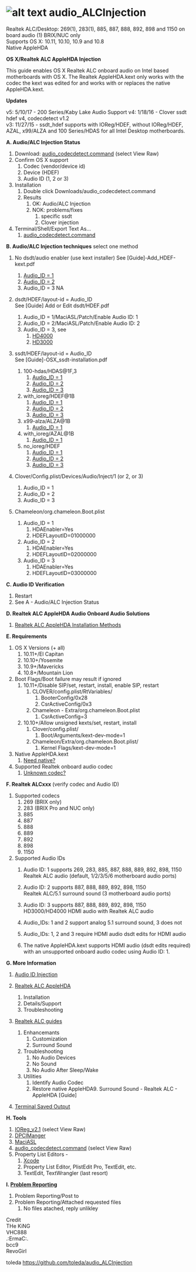 ![alt text](https://github.com/toleda/audio_RealtekALC/blob/master/sound.jpeg)
audio_ALCInjection
============
Realtek ALC/Desktop: 269(1), 283(1), 885, 887, 888, 892, 898 and 1150 on board audio  (1) BRIX/NUC only  
Supports OS X: 10.11, 10.10, 10.9 and 10.8  
Native AppleHDA

**OS X/Realtek ALC AppleHDA Injection**  

This guide enables OS X Realtek ALC onboard audio on Intel based motherboards with OS X. The Realtek AppleHDA.kext only works with the codec the kext was edited for and works with or replaces the native AppleHDA.kext.

**Updates**

v5: 5/10/17 - 200 Series/Kaby Lake Audio Support
v4: 1/18/16 - Clover ssdt hdef v4, codecdetect v1.2  
v3: 11/27/15 - ssdt_hdef supports with IOReg/HDEF, without IOReg/HDEF, AZAL, x99/ALZA and 100 Series/HDAS for all Intel Desktop motherboards.

**A. Audio/ALC Injection Status**

1. Download: [audio_codecdetect.command](https://github.com/toleda/audio_ALCInjection/blob/master/audio_codecdetect.command.zip) (select View Raw)
2. Confirm OS X support
	1. Codec (vendor/device id)
	2. Device (HDEF)
	3. Audio ID (1, 2 or 3)
3. Installation
	1. Double click Downloads/audio_codecdetect.command
	2. Results
		1. OK: Audio/ALC Injection
		2. NOK: problems/fixes
			1. specific ssdt
			2. Clover injection
4. Terminal/Shell/Export Text As...
	1. [audio_codecdetect.command](https://github.com/toleda/audio_ALCInjection/blob/master/terminal-codecdetect)

**B. Audio/ALC Injection techniques** select one method

1. No dsdt/audio enabler  (use kext installer)
	See [Guide]-Add_HDEF-kext.pdf

	1. [Audio_ID = 1](https://github.com/toleda/audio_ALCInjection/blob/master/audio_kext_enabler/HDAEnabler1.kext.zip)
	2. [Audio_ID = 2](https://github.com/toleda/audio_ALCInjection/blob/master/audio_kext_enabler/HDAEnabler2.kext.zip)
	4. Audio_ID = 3 NA

2. dsdt/HDEF/layout-id = Audio_ID  
	See [Guide] Add or Edit dsdt/HDEF.pdf

	1. Audio_ID = 1/MaciASL/Patch/Enable Audio ID: 1
	2. Audio_ID = 2/MaciASL/Patch/Enable Audio ID: 2
	3. Audio_ID = 3, see
		1. [HD4000](https://github.com/toleda/audio_hdmi_hd4000)
		2. [HD3000](https://github.com/toleda/audio_hdmi_hd3000)

3. ssdt/HDEF/layout-id = Audio_ID  
	See [Guide]-OSX_ssdt-installation.pdf

	1. 100-hdas/HDAS@1F,3
		1. [Audio_ID = 1](https://github.com/toleda/audio_ALCInjection/blob/master/ssdt_hdef/ssdt_hdef-1-100-hdas.zip)
		2. [Audio_ID = 2](https://github.com/toleda/audio_ALCInjection/blob/master/ssdt_hdef/ssdt_hdef-2-100-hdas.zip)
		3. [Audio_ID = 3](https://github.com/toleda/audio_ALCInjection/blob/master/ssdt_hdef/ssdt_hdef-3-100-hdas.zip)
	2. with_ioreg/HDEF@1B
		1. [Audio_ID = 1](https://github.com/toleda/audio_ALCInjection/blob/master/ssdt_hdef/ssdt_hdef-1-with_ioreg:hdef.zip)
		2. [Audio_ID = 2](https://github.com/toleda/audio_ALCInjection/blob/master/ssdt_hdef/ssdt_hdef-2-with_ioreg:hdef.zip)
		3. [Audio_ID = 3](https://github.com/toleda/audio_ALCInjection/blob/master/ssdt_hdef/ssdt_hdef-3-with_ioreg:hdef.zip)
	3. x99-alza/ALZA@1B
		1. [Audio_ID = 1](https://github.com/toleda/audio_ALCInjection/blob/master/ssdt_hdef/ssdt_hdef-1-x99-alza.zip)
	4. with_ioreg/AZAL@1B
		1. [Audio_ID = 1](https://github.com/toleda/audio_ALCInjection/blob/master/ssdt_hdef/ssdt_hdef-1-with_ioreg:azal.zip) 
	5. no_ioreg/HDEF
		1. [Audio_ID = 1](https://github.com/toleda/audio_ALCInjection/blob/master/ssdt_hdef/ssdt_hdef-1-no_ioreg:hdef.zip)
		2. [Audio_ID = 2](https://github.com/toleda/audio_ALCInjection/blob/master/ssdt_hdef/ssdt_hdef-2-no_ioreg:hdef.zip)
		3. [Audio_ID = 3](https://github.com/toleda/audio_ALCInjection/blob/master/ssdt_hdef/ssdt_hdef-3-no_ioreg:hdef.zip)

4. Clover/Config.plist/Devices/Audio/Inject/1 (or 2, or 3)
	1. Audio_ID = 1
	2. Audio_ID = 2
	3. Audio_ID = 3

5. Chameleon/org.chameleon.Boot.plist  
	1. Audio_ID = 1
		1. HDAEnabler=Yes
		2. HDEFLayoutID=01000000
	2. Audio_ID = 2
		1. HDAEnabler=Yes
		2. HDEFLayoutID=02000000
	3. Audio_ID = 3
		1. HDAEnabler=Yes
		2. HDEFLayoutID=03000000

**C. Audio ID Verification**

1. Restart
2. See A - Audio/ALC Injection Status

**D. Realtek ALC AppleHDA Audio Onboard Audio Solutions**

1. [Realtek ALC AppleHDA Installation Methods](https://github.com/toleda/audio_RealtekALC/blob/master/DETAILS.md)

**E. Requirements**

1.  OS X Versions (+ all)
    1.  10.11+/El Capitan 
    2.  10.10+/Yosemite
    3.  10.9+/Mavericks
    4.  10.8+/Mountain Lion
2. Boot Flags/Boot failure may result if ignored
	1. 10.11+/Disable SIP/set, restart, install, enable SIP, restart
		1. CLOVER/config.plist/RtVariables/
			1. BooterConfig/0x28
			2. CsrActiveConfig/0x3
		2. Chameleon - Extra/org.chameleon.Boot.plist
			1. CsrActiveConfig=3
	2. 10.10+/Allow unsigned kexts/set, restart, install
		1. Clover/config.plist/
			1. Boot/Arguments/kext-dev-mode=1
		2. Chameleon/Extra/org.chameleon.Boot.plist/
			1. Kernel Flags/kext-dev-mode=1
3.  Native AppleHDA.kext
    1.  [Need native?](https://github.com/toleda/audio_ALC_guides/blob/master/Restore%20native%20AppleHDA%20%5BGuide%5D.pdf)
4.  Supported Realtek onboard audio codec
    1.  [Unknown codec?](https://github.com/toleda/audio_ALCInjection/blob/master/audio_codecdetect.command.zip)

**F. Realtek ALCxxx** (verify codec and Audio ID)

1.  Supported codecs
    1.  269 (BRIX only)
    2.  283 (BRIX Pro and NUC only)
    3.  885
    4.  887
    5.  888
    6.  889
    7.  892
    8.  898
    9.  1150
2.  Supported Audio IDs
    1. Audio ID: 1 supports 269, 283, 885, 887, 888, 889, 892, 898, 1150  
        Realtek ALC audio (default, 1/2/3/5/6 motherboard audio ports)

    2. Audio ID: 2 supports 887, 888, 889, 892, 898, 1150   
        Realtek ALC/5.1 surround sound (3 motherboard audio ports) 

    3. Audio ID: 3 supports 887, 888, 889, 892, 898, 1150  
        HD3000/HD4000 HDMI audio with Realtek ALC audio
    4. Audio_IDs: 1 and 2 support analog 5.1 surround sound, 3 does not  
    5. Audio_IDs: 1, 2 and 3 require HDMI audio dsdt edits for HDMI audio
    6.  The native AppleHDA.kext supports HDMI audio (dsdt edits required) with an unsupported onboard audio codec using Audio ID: 1. 

**G. More Information**

1. [Audio ID Injection](https://github.com/toleda/audio_ALCInjection)
2. [Realtek ALC AppleHDA](https://github.com/toleda/audio_ALC_guides/blob/master/Realtek%20ALC%20AppleHDA.pdf)

    1. Installation
    2. Details/Support  
    3. Troubleshooting
2. [Realtek ALC guides](https://github.com/toleda/audio_ALC_guides)
	1. Enhancemants
		1. Customization
		2. Surround Sound
	2. Troubleshooting
		1. No Audio Devices
		2. No Sound
		3. No Audio After Sleep/Wake
	3. Utilities
		1. Identify Audio Codec
		2. Restore native AppleHDA9.  Surround Sound - Realtek ALC -  AppleHDA [Guide] 
4. [Terminal Saved Output](https://github.com/toleda/audio_RealtekALC/blob/master/Terminal:audio_realtekALC-110.command_v1.0a.txt)

**H. Tools**

1. [IOReg_v2.1](https://github.com/toleda/audio_ALCInjection/blob/master/IORegistryExplorer_v2.1.zip) (select View Raw)
2. [DPCIManger](http://sourceforge.net/projects/dpcimanager/)  
3. [MaciASL](http://sourceforge.net/projects/maciasl/)
4. [audio_codecdetect.command](https://github.com/toleda/audio_ALCInjection/blob/master/audio_codecdetect.command.zip) (select View Raw)
5. Property List Editors -
	1. [Xcode](https://developer.apple.com/xcode/)  
	2. Property List Editor, PlistEdit Pro, TextEdit, etc.
	3. TextEdit, TextWrangler (last resort)

**I. [Problem Reporting](https://github.com/toleda/audio_ALC_guides/blob/master/Problem%20Reporting.md)**

1. Problem Reporting/Post to
2. Problem Reporting/Attached requested files
	1. No files atached, reply unlikley

Credit  
THe KiNG  
VHC888  
.:ErmaC:.  
bcc9  
RevoGirl  

toleda
https://github.com/toleda/audio_ALCInjection